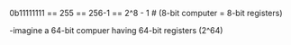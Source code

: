 0b11111111 == 255 == 256-1 == 2^8 - 1 # (8-bit computer = 8-bit registers)

-imagine a 64-bit compuer having 64-bit registers (2^64)
